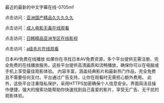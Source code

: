 最近的最新的中文字幕在线-0705mf

点击访问：<a href="https://rtj-3zo.pages.dev/">亚洲国产精品久久久久久</a>

点击访问：<a href="https://vassv.pages.dev/">成人电影无毒在线观看</a>

点击访问：<a href="https://gsd-agv.pages.dev/">日韩精品亚洲专区在线影视</a>

点击访问：<a href="https://gda-c7m.pages.dev/">a级毛片在线观看</a>

日本AV免费在线播放
如果你在寻找日本AV免费资源，多个平台提供无需注册、完全免费的在线播放服务。这些平台提供高清画质和流畅播放，确保你可以在电脑或手机上享受最佳观影体验。
内容丰富，涵盖经典影片和最新热门作品，完全免费且不需要任何支付。平台通过广告支持，让你在观看时无需担心额外费用。
此外，这些平台注重隐私保护，采用HTTPS加密确保个人信息安全。界面简洁且操作便捷，强大的搜索功能帮助你快速找到自己喜爱的影片，享受无广告、无干扰的观影体验。

<span style="display:none;">[Canonical link](https://github.com/hh20250705/hh11 ）</span>


